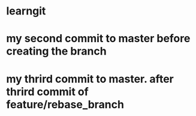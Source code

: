 # learngit
# my second commit to master before creating the branch
# my thrird commit to master. after thrird commit of feature/rebase_branch
